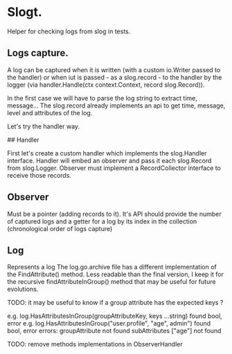 # Slogt.

Helper for checking logs from slog in tests.

## Logs capture.

A log can be captured when it is written (with a custom io.Writer passed to the handler)
or when iut is passed - as a slog.record - to the handler by the logger (via handler.Handle(ctx context.Context, record slog.Record)).

In the first case we will have to parse the log string to extract time, message...
The slog.record already implements an api to get time, message, level and attributes of the log. 

Let's try the handler way.

## Handler

First let's create a custom handler which implements the slog.Handler interface.
Handler will embed an observer and pass it each slog.Record from slog.Logger.
Observer must implement a RecordCollector interface to receive those records.

## Observer

Must be a pointer (adding records to it).
It's API should provide the number of captured logs and a getter for a log
by its index in the collection (chronological order of logs capture)

## Log

Represents a log
The log.go.archive file has a different implementation of the FindAttribute() method.
Less readable than the final version, I keep it for the recursive findAttributeInGroup() method
that may be useful for future evolutions.
 
TODO: it may be useful to know if a group attribute has the expected keys ?

e.g. log.HasAttributesInGroup(groupAttributeKey, keys ...string) found bool, error
e.g. log.HasAttributesInGroup("user.profile", "age", admin") found bool, error
errors: groupAttribute not found
        subAttributes ["age"] not found

TODO: remove methods implementations in ObserverHandler